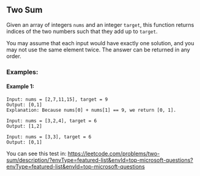 ## Two Sum

Given an array of integers `nums` and an integer `target`, this function returns indices of the two numbers such that they add up to `target`.

You may assume that each input would have exactly one solution, and you may not use the same element twice. The answer can be returned in any order.

### Examples:

#### Example 1:
```plaintext
Input: nums = [2,7,11,15], target = 9
Output: [0,1]
Explanation: Because nums[0] + nums[1] == 9, we return [0, 1].

Input: nums = [3,2,4], target = 6
Output: [1,2]

Input: nums = [3,3], target = 6
Output: [0,1]

```
You can see this test in: https://leetcode.com/problems/two-sum/description/?envType=featured-list&envId=top-microsoft-questions?envType=featured-list&envId=top-microsoft-questions
